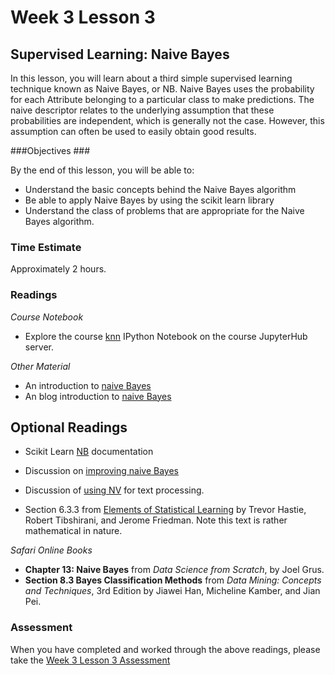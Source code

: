 # Week 3 Lesson 3 #
## Supervised Learning: Naive Bayes ##

In this lesson, you will learn about a third simple supervised learning
technique known as Naive Bayes, or NB. Naive Bayes uses the probability
for each Attribute belonging to a particular class to make predictions.
The naive descriptor relates to the underlying assumption that these
probabilities are independent, which is generally not the case. However,
this assumption can often be used to easily obtain good results.

###Objectives ###

By the end of this lesson, you will be able to:

- Understand the basic concepts behind the Naive Bayes algorithm
- Be able to apply Naive Bayes by using the scikit learn library
- Understand the class of problems that are appropriate for the Naive Bayes algorithm.

### Time Estimate ###

Approximately 2 hours.

### Readings ####

_Course Notebook_

- Explore the course [knn][l3nb]
IPython Notebook on the course JupyterHub server.

_Other Material_

- An introduction to [naive Bayes][inb]
- An blog introduction to [naive Bayes][bnb]

## Optional Readings ##

- Scikit Learn [NB][snb] documentation
- Discussion on [improving naive Bayes][dinb]
- Discussion of [using NV][unb] for text processing.

- Section 6.3.3 from [Elements of Statistical Learning][esl] by Trevor
Hastie, Robert Tibshirani, and Jerome Friedman. Note this text is rather
mathematical in nature.

_Safari Online Books_

- **Chapter 13: Naive Bayes** from _Data Science from Scratch_, by Joel Grus.
- **Section 8.3 Bayes Classification Methods** from _Data Mining: Concepts
and Techniques_, 3rd Edition by Jiawei Han, Micheline Kamber, and Jian
Pei.

### Assessment ###

When you have completed and worked through the above readings, please take the [Week 3 Lesson 3 Assessment][la]

[l3nb]: notebooks/intro2nb.ipynb
[la]: https://learn.illinois.edu/mod/quiz/view.php?id=1325248

[snb]: http://scikit-learn.org/stable/modules/naive_bayes.html
[unb]: http://blog.yhat.com/posts/naive-bayes-in-python.html
[bnb]: http://machinelearningmastery.com/naive-bayes-classifier-scratch-python/
[inb]: http://www.analyticsvidhya.com/blog/2015/09/naive-bayes-explained/
[dinb]: http://machinelearningmastery.com/better-naive-bayes/

[esl]: http://statweb.stanford.edu/~tibs/ElemStatLearn/
